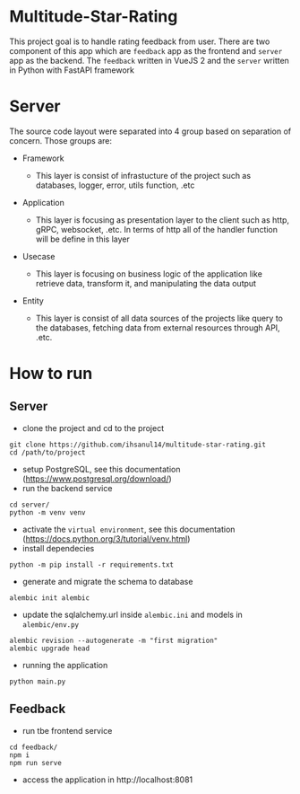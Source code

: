 # Multitude-Star-Rating

This project goal is to handle rating feedback from user. There are two component of this app which are `feedback` app as the frontend and `server` app as the backend. The `feedback` written in VueJS 2 and the `server` written in Python with FastAPI framework

# Server
The source code layout were separated into 4 group based on separation of concern. Those groups are:
- Framework 
  - This layer is consist of infrastucture of the project such as databases, logger, error, utils function, .etc

- Application 
  - This layer is focusing as presentation layer to the client such as http, gRPC, websocket, .etc. In terms of http all of the handler function will be define in this layer

- Usecase
  - This layer is focusing on business logic of the application like retrieve data, transform it, and manipulating the data output  

- Entity
  - This layer is consist of all data sources of the projects like query to the databases, fetching data from external resources through API, .etc. 


# How to run

## Server
- clone the project and cd to the project
```
git clone https://github.com/ihsanul14/multitude-star-rating.git
cd /path/to/project
```
- setup PostgreSQL, see this documentation (https://www.postgresql.org/download/)
- run the backend service
```
cd server/
python -m venv venv 
```

- activate the `virtual environment`, see this documentation (https://docs.python.org/3/tutorial/venv.html)
- install dependecies
```
python -m pip install -r requirements.txt
```

- generate and migrate the schema to database 
```
alembic init alembic
```
- update the sqlalchemy.url inside `alembic.ini` and models in `alembic/env.py`
```
alembic revision --autogenerate -m "first migration"  
alembic upgrade head
```

- running the application
```
python main.py
```

## Feedback
- run tbe frontend service
```
cd feedback/
npm i
npm run serve
```
- access the application in http://localhost:8081
